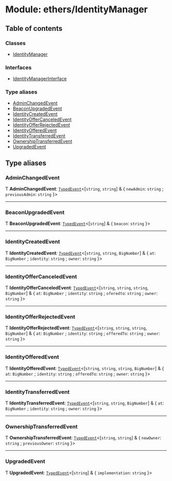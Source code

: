 # Module: ethers/IdentityManager

## Table of contents

### Classes

- [IdentityManager](../classes/ethers_IdentityManager.IdentityManager.md)

### Interfaces

- [IdentityManagerInterface](../interfaces/ethers_IdentityManager.IdentityManagerInterface.md)

### Type aliases

- [AdminChangedEvent](ethers_IdentityManager.md#adminchangedevent)
- [BeaconUpgradedEvent](ethers_IdentityManager.md#beaconupgradedevent)
- [IdentityCreatedEvent](ethers_IdentityManager.md#identitycreatedevent)
- [IdentityOfferCanceledEvent](ethers_IdentityManager.md#identityoffercanceledevent)
- [IdentityOfferRejectedEvent](ethers_IdentityManager.md#identityofferrejectedevent)
- [IdentityOfferedEvent](ethers_IdentityManager.md#identityofferedevent)
- [IdentityTransferredEvent](ethers_IdentityManager.md#identitytransferredevent)
- [OwnershipTransferredEvent](ethers_IdentityManager.md#ownershiptransferredevent)
- [UpgradedEvent](ethers_IdentityManager.md#upgradedevent)

## Type aliases

### AdminChangedEvent

Ƭ **AdminChangedEvent**: [`TypedEvent`](../interfaces/ethers_common.TypedEvent.md)<[`string`, `string`] & { `newAdmin`: `string` ; `previousAdmin`: `string`  }\>

___

### BeaconUpgradedEvent

Ƭ **BeaconUpgradedEvent**: [`TypedEvent`](../interfaces/ethers_common.TypedEvent.md)<[`string`] & { `beacon`: `string`  }\>

___

### IdentityCreatedEvent

Ƭ **IdentityCreatedEvent**: [`TypedEvent`](../interfaces/ethers_common.TypedEvent.md)<[`string`, `string`, `BigNumber`] & { `at`: `BigNumber` ; `identity`: `string` ; `owner`: `string`  }\>

___

### IdentityOfferCanceledEvent

Ƭ **IdentityOfferCanceledEvent**: [`TypedEvent`](../interfaces/ethers_common.TypedEvent.md)<[`string`, `string`, `string`, `BigNumber`] & { `at`: `BigNumber` ; `identity`: `string` ; `oferedto`: `string` ; `owner`: `string`  }\>

___

### IdentityOfferRejectedEvent

Ƭ **IdentityOfferRejectedEvent**: [`TypedEvent`](../interfaces/ethers_common.TypedEvent.md)<[`string`, `string`, `string`, `BigNumber`] & { `at`: `BigNumber` ; `identity`: `string` ; `offeredTo`: `string` ; `owner`: `string`  }\>

___

### IdentityOfferedEvent

Ƭ **IdentityOfferedEvent**: [`TypedEvent`](../interfaces/ethers_common.TypedEvent.md)<[`string`, `string`, `string`, `BigNumber`] & { `at`: `BigNumber` ; `identity`: `string` ; `offeredTo`: `string` ; `owner`: `string`  }\>

___

### IdentityTransferredEvent

Ƭ **IdentityTransferredEvent**: [`TypedEvent`](../interfaces/ethers_common.TypedEvent.md)<[`string`, `string`, `BigNumber`] & { `at`: `BigNumber` ; `identity`: `string` ; `owner`: `string`  }\>

___

### OwnershipTransferredEvent

Ƭ **OwnershipTransferredEvent**: [`TypedEvent`](../interfaces/ethers_common.TypedEvent.md)<[`string`, `string`] & { `newOwner`: `string` ; `previousOwner`: `string`  }\>

___

### UpgradedEvent

Ƭ **UpgradedEvent**: [`TypedEvent`](../interfaces/ethers_common.TypedEvent.md)<[`string`] & { `implementation`: `string`  }\>
